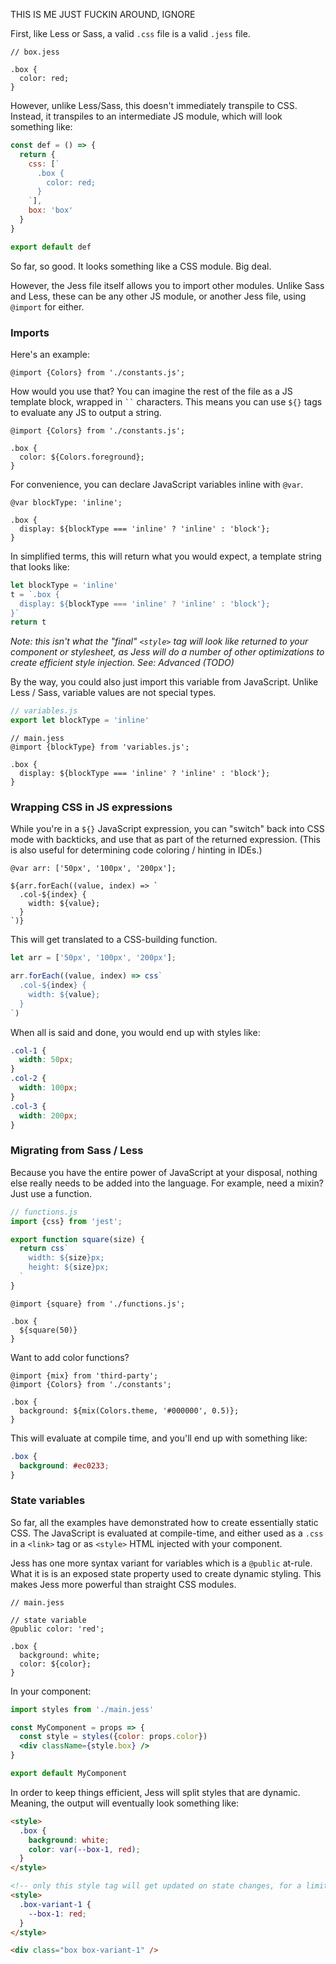 THIS IS ME JUST FUCKIN AROUND, IGNORE




First, like Less or Sass, a valid `.css` file is a valid `.jess` file.
```less
// box.jess

.box {
  color: red;
}
```

However, unlike Less/Sass, this doesn't immediately transpile to CSS. Instead, it transpiles to an intermediate JS module,
which will look something like:
```js
const def = () => {
  return {
    css: [`
      .box {
        color: red;
      }
    `],
    box: 'box'
  }
}

export default def
```

So far, so good. It looks something like a CSS module. Big deal.

However, the Jess file itself allows you to import other modules. Unlike Sass and Less,
these can be any other JS module, or another Jess file, using `@import` for either.

### Imports

Here's an example:

```less
@import {Colors} from './constants.js';
```
How would you use that? You can imagine the rest of the file as a JS template block, wrapped in ``` `` ``` characters.
This means you can use `${}` tags to evaluate any JS to output a string.
```less
@import {Colors} from './constants.js';

.box {
  color: ${Colors.foreground};
}
```

For convenience, you can declare JavaScript variables inline with `@var`.

```less
@var blockType: 'inline';

.box {
  display: ${blockType === 'inline' ? 'inline' : 'block'};
}
```
In simplified terms, this will return what you would expect, a template string that looks like:
```js
let blockType = 'inline'
t = `.box {
  display: ${blockType === 'inline' ? 'inline' : 'block'};                 
}`
return t
```
_Note: this isn't what the "final" `<style>` tag will look like returned to your component or stylesheet,
as Jess will do a number of other optimizations to create efficient style injection. See: Advanced (TODO)_

By the way, you could also just import this variable from JavaScript. Unlike Less / Sass, variable values are not special types.
```js
// variables.js
export let blockType = 'inline'
```
```less
// main.jess
@import {blockType} from 'variables.js';

.box {
  display: ${blockType === 'inline' ? 'inline' : 'block'};
}
```

### Wrapping CSS in JS expressions

While you're in a `${}` JavaScript expression, you can "switch" back into CSS mode with backticks, and use that as part of the returned expression. (This is also useful for determining code coloring / hinting in IDEs.)

```less
@var arr: ['50px', '100px', '200px'];

${arr.forEach((value, index) => `
  .col-${index} {
    width: ${value};
  }
`)}
```
This will get translated to a CSS-building function.
```js
let arr = ['50px', '100px', '200px'];

arr.forEach((value, index) => css`
  .col-${index} {
    width: ${value};
  }
`)
```


When all is said and done, you would end up with styles like:
```css
.col-1 {
  width: 50px;
}
.col-2 {
  width: 100px;
}
.col-3 {
  width: 200px;
}
```

### Migrating from Sass / Less

Because you have the entire power of JavaScript at your disposal, nothing else really needs to be added into the language.
For example, need a mixin? Just use a function.

```js
// functions.js
import {css} from 'jest';

export function square(size) {
  return css`
    width: ${size}px;
    height: ${size}px;
  `
}
```

```less
@import {square} from './functions.js';

.box {
  ${square(50)}
}
```

Want to add color functions?

```less
@import {mix} from 'third-party';
@import {Colors} from './constants';

.box {
  background: ${mix(Colors.theme, '#000000', 0.5)};
}
```
This will evaluate at compile time, and you'll end up with something like:
```css
.box {
  background: #ec0233;
}
```

### State variables

So far, all the examples have demonstrated how to create essentially static CSS. The JavaScript is evaluated at compile-time, and either used as a `.css` in a `<link>` tag or as `<style>` HTML injected with your component.

Jess has one more syntax variant for variables which is a `@public` at-rule. What it is is an exposed state property used to create dynamic styling. This makes Jess more powerful than straight CSS modules.

```less
// main.jess

// state variable
@public color: 'red';

.box {
  background: white;
  color: ${color};
}
```

In your component:
```jsx
import styles from './main.jess'

const MyComponent = props => {
  const style = styles({color: props.color})
  <div className={style.box} />
}

export default MyComponent
```

In order to keep things efficient, Jess will split styles that are dynamic. Meaning, the output will eventually look something like:
```html
<style>
  .box {
    background: white;
    color: var(--box-1, red);
  }
</style>

<!-- only this style tag will get updated on state changes, for a limited render tree update -->
<style>
  .box-variant-1 {
    --box-1: red;
  }
</style>

<div class="box box-variant-1" />

```
